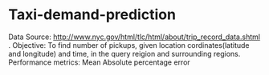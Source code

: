 # Taxi-demand-prediction
Data Source: http://www.nyc.gov/html/tlc/html/about/trip_record_data.shtml . Objective:  To find number of pickups, given location cordinates(latitude and longitude) and time, in the query reigion and surrounding regions. Performance metrics: Mean Absolute percentage error
